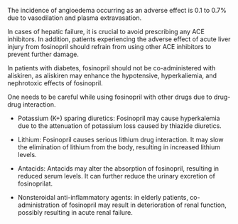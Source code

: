 The incidence of angioedema occurring as an adverse effect is 0.1 to 0.7% due to vasodilation and plasma extravasation.

In cases of hepatic failure, it is crucial to avoid prescribing any ACE inhibitors. In addition, patients experiencing the adverse effect of acute liver injury from fosinopril should refrain from using other ACE inhibitors to prevent further damage.

In patients with diabetes, fosinopril should not be co-administered with aliskiren, as aliskiren may enhance the hypotensive, hyperkaliemia, and nephrotoxic effects of fosinopril.

One needs to be careful while using fosinopril with other drugs due to drug-drug interaction.

- Potassium (K+) sparing diuretics: Fosinopril may cause hyperkalemia due to the attenuation of potassium loss caused by thiazide diuretics.

- Lithium: Fosinopril causes serious lithium drug interaction. It may slow the elimination of lithium from the body, resulting in increased lithium levels.

- Antacids: Antacids may alter the absorption of fosinopril, resulting in reduced serum levels. It can further reduce the urinary excretion of fosinoprilat.

- Nonsteroidal anti-inflammatory agents: in elderly patients, co-administration of fosinopril may result in deterioration of renal function, possibly resulting in acute renal failure.